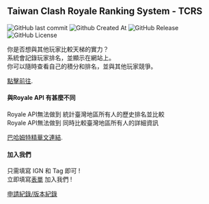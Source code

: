 ## Taiwan Clash Royale Ranking System - TCRS
![GitHub last commit](https://img.shields.io/github/last-commit/Xiang511/TCRS?style=flat-square)
![Github Created At](https://img.shields.io/github/created-at/Xiang511/TCRS?style=flat-square)
![GitHub Release](https://img.shields.io/github/v/release/Xiang511/TCRS?style=flat-square&color=green)
![GitHub License](https://img.shields.io/github/license/Xiang511/TCRS?style=flat-square)

你是否想與其他玩家比較天梯的實力？<br>
系統會記錄玩家排名，並顯示在網站上。<br>
你可以隨時查看自己的積分和排名，並與其他玩家競爭。<br>

[點擊前往](https://xiang511.com/hydromechanics/newsite/TCRS.html).

#### 與Royale API 有甚麼不同
Royale API無法做到 統計臺灣地區所有人的歷史排名並比較<br>
Royale API無法做到 同時比較臺灣地區所有人的詳細資訊<br>

[巴哈姆特精華文連結](https://forum.gamer.com.tw/Co.php?bsn=29712&sn=71322).

#### 加入我們
只需填寫 IGN 和 Tag 即可 !<br>
立即填寫[表單](https://docs.google.com/forms/d/e/1FAIpQLSc_pIj5uov58Br2rU2UG_irLR2sPsghp3WUy2p5gI8oNaTCEg/viewform) 加入我們 !<br>

[申請紀錄/版本紀錄](https://xiang511.com/hydromechanics/newsite/DeveloperAnnouncement.html)

